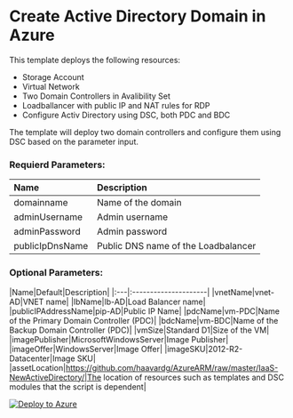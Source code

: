 # Create Active Directory Domain in Azure 

This template deploys the following resources:

+	Storage Account
+	Virtual Network
+	Two Domain Controllers in Avalibility Set
+	Loadballancer with public IP and NAT rules for RDP
+	Configure Activ Directory using DSC, both PDC and BDC

The template will deploy two domain controllers and configure them using DSC based on the parameter input.

### Requierd Parameters:
|Name|Description|
|:---|:---------------------|
|domainname|Name of the domain|
|adminUsername|Admin username|
|adminPassword|Admin password|
|publicIpDnsName|Public DNS name of the Loadbalancer|

### Optional Parameters:
|Name|Default|Description|
|:---|:---------------------|
|vnetName|vnet-AD|VNET name|
|lbName|lb-AD|Load Balancer name|
|publicIPAddressName|pip-AD|Public IP Name|
|pdcName|vm-PDC|Name of the Primary Domain Controller (PDC)|
|bdcName|vm-BDC|Name of the Backup Domain Controller (PDC)|
|vmSize|Standard D1|Size of the VM|
|imagePublisher|MicrosoftWindowsServer|Image Publisher|
|imageOffer|WindowsServer|Image Offer|
|imageSKU|2012-R2-Datacenter|Image SKU|
|assetLocation|https://github.com/haavardg/AzureARM/raw/master/IaaS-NewActiveDirectory/|The location of resources such as templates and DSC modules that the script is dependent|

[![Deploy to Azure](http://azuredeploy.net/deploybutton.png)](https://azuredeploy.net/)